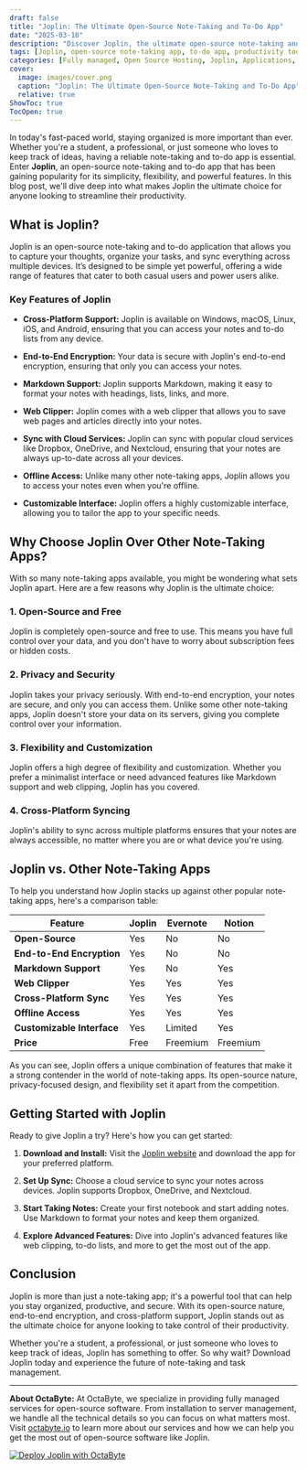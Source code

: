 ```yaml
---
draft: false
title: "Joplin: The Ultimate Open-Source Note-Taking and To-Do App"
date: "2025-03-10"
description: "Discover Joplin, the ultimate open-source note-taking and to-do app that combines simplicity, flexibility, and powerful features. Learn why Joplin stands out in the crowded world of productivity tools and how it can transform your workflow."
tags: [Joplin, open-source note-taking app, to-do app, productivity tools, Joplin vs Evernote, Joplin vs Notion, Joplin features, open-source software, note-taking apps, task management]
categories: [Fully managed, Open Source Hosting, Joplin, Applications, Note Taking]
cover:
  image: images/cover.png
  caption: "Joplin: The Ultimate Open-Source Note-Taking and To-Do App"
  relative: true
ShowToc: true
TocOpen: true
---
```



In today's fast-paced world, staying organized is more important than ever. Whether you're a student, a professional, or just someone who loves to keep track of ideas, having a reliable note-taking and to-do app is essential. Enter **Joplin**, an open-source note-taking and to-do app that has been gaining popularity for its simplicity, flexibility, and powerful features. In this blog post, we'll dive deep into what makes Joplin the ultimate choice for anyone looking to streamline their productivity.

## What is Joplin?

Joplin is an open-source note-taking and to-do application that allows you to capture your thoughts, organize your tasks, and sync everything across multiple devices. It’s designed to be simple yet powerful, offering a wide range of features that cater to both casual users and power users alike.

### Key Features of Joplin

- **Cross-Platform Support:** Joplin is available on Windows, macOS, Linux, iOS, and Android, ensuring that you can access your notes and to-do lists from any device.
  
- **End-to-End Encryption:** Your data is secure with Joplin's end-to-end encryption, ensuring that only you can access your notes.

- **Markdown Support:** Joplin supports Markdown, making it easy to format your notes with headings, lists, links, and more.

- **Web Clipper:** Joplin comes with a web clipper that allows you to save web pages and articles directly into your notes.

- **Sync with Cloud Services:** Joplin can sync with popular cloud services like Dropbox, OneDrive, and Nextcloud, ensuring that your notes are always up-to-date across all your devices.

- **Offline Access:** Unlike many other note-taking apps, Joplin allows you to access your notes even when you're offline.

- **Customizable Interface:** Joplin offers a highly customizable interface, allowing you to tailor the app to your specific needs.

## Why Choose Joplin Over Other Note-Taking Apps?

With so many note-taking apps available, you might be wondering what sets Joplin apart. Here are a few reasons why Joplin is the ultimate choice:

### 1. **Open-Source and Free**
Joplin is completely open-source and free to use. This means you have full control over your data, and you don't have to worry about subscription fees or hidden costs.

### 2. **Privacy and Security**
Joplin takes your privacy seriously. With end-to-end encryption, your notes are secure, and only you can access them. Unlike some other note-taking apps, Joplin doesn't store your data on its servers, giving you complete control over your information.

### 3. **Flexibility and Customization**
Joplin offers a high degree of flexibility and customization. Whether you prefer a minimalist interface or need advanced features like Markdown support and web clipping, Joplin has you covered.

### 4. **Cross-Platform Syncing**
Joplin's ability to sync across multiple platforms ensures that your notes are always accessible, no matter where you are or what device you're using.

## Joplin vs. Other Note-Taking Apps

To help you understand how Joplin stacks up against other popular note-taking apps, here's a comparison table:

| Feature                | Joplin               | Evernote             | Notion               |
|------------------------|----------------------|----------------------|----------------------|
| **Open-Source**        | Yes                  | No                   | No                   |
| **End-to-End Encryption** | Yes               | No                   | No                   |
| **Markdown Support**   | Yes                  | No                   | Yes                  |
| **Web Clipper**        | Yes                  | Yes                  | Yes                  |
| **Cross-Platform Sync** | Yes                 | Yes                  | Yes                  |
| **Offline Access**     | Yes                  | Yes                  | Yes                  |
| **Customizable Interface** | Yes             | Limited              | Yes                  |
| **Price**              | Free                 | Freemium             | Freemium             |

As you can see, Joplin offers a unique combination of features that make it a strong contender in the world of note-taking apps. Its open-source nature, privacy-focused design, and flexibility set it apart from the competition.

## Getting Started with Joplin

Ready to give Joplin a try? Here's how you can get started:

1. **Download and Install:** Visit the [Joplin website](https://joplinapp.org/) and download the app for your preferred platform.

2. **Set Up Sync:** Choose a cloud service to sync your notes across devices. Joplin supports Dropbox, OneDrive, and Nextcloud.

3. **Start Taking Notes:** Create your first notebook and start adding notes. Use Markdown to format your notes and keep them organized.

4. **Explore Advanced Features:** Dive into Joplin's advanced features like web clipping, to-do lists, and more to get the most out of the app.

## Conclusion

Joplin is more than just a note-taking app; it's a powerful tool that can help you stay organized, productive, and secure. With its open-source nature, end-to-end encryption, and cross-platform support, Joplin stands out as the ultimate choice for anyone looking to take control of their productivity.

Whether you're a student, a professional, or just someone who loves to keep track of ideas, Joplin has something to offer. So why wait? Download Joplin today and experience the future of note-taking and task management.

---

**About OctaByte:** At OctaByte, we specialize in providing fully managed services for open-source software. From installation to server management, we handle all the technical details so you can focus on what matters most. Visit [octabyte.io](https://octabyte.io) to learn more about our services and how we can help you get the most out of open-source software like Joplin.

[![Deploy Joplin with OctaByte](/images/deploy-on-octabyte.png)](https://octabyte.io/fully-managed-open-source-services/applications/note-taking/joplin)